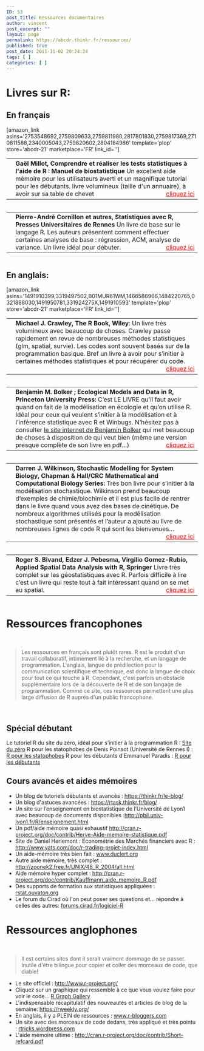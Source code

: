 ```yaml
---
ID: 53
post_title: Ressources documentaires
author: vincent
post_excerpt: ""
layout: page
permalink: https://abcdr.thinkr.fr/ressources/
published: true
post_date: 2011-11-02 20:24:24
tags: [ ]
categories: [ ]
---
```

<div id="sansa">
<h1>Livres sur R:</h1>
<h2>En français</h2>
[amazon_link asins='2753548692,2759809633,2759811980,2817801830,2759817369,2710811588,2340005043,2759820602,2804184986' template='plop' store='abcdr-21' marketplace='FR' link_id='']
<table style="text-decoration: none;" border="0">
<tbody>
<tr>
<td><img style="display: none !important;" src="http://ws.assoc-amazon.fr/widgets/q?_encoding=UTF8&amp;Format=_SL110_&amp;ASIN=2804163652&amp;MarketPlace=FR&amp;ID=AsinImage&amp;WS=1&amp;tag=abcdr-21&amp;ServiceVersion=20070822" border="0" /><img style="display: none !important;" src="http://www.assoc-amazon.fr/e/ir?t=abcdr-21&amp;l=as2&amp;o=8&amp;a=2804163652" /></td>
<td style="text-decoration: none;"><strong>Gaël Millot, Comprendre et réaliser les tests statistiques à l'aide de R : Manuel de biostatistique</strong>
Un excellent aide mémoire pour les utilisateurs averti et un magnifique tutorial pour les débutants. livre volumineux (taille d'un annuaire), à avoir sur sa table de chevet
<span style="text-decoration: underline; color: #ff0000; float: right;">cliquez ici</span></td>
</tr>
</tbody>
</table>
<img style="border: none !important; margin: 0px !important;" src="http://www.assoc-amazon.fr/e/ir?t=abcdr-21&amp;l=as2&amp;o=8&amp;a=2753507228" alt="" width="1" height="1" border="0" />
<table style="text-decoration: none;" border="0">
<tbody>
<tr>
<td><img style="display: none !important;" src="http://ws.assoc-amazon.fr/widgets/q?_encoding=UTF8&amp;Format=_SL110_&amp;ASIN=2753507228&amp;MarketPlace=FR&amp;ID=AsinImage&amp;WS=1&amp;tag=abcdr-21&amp;ServiceVersion=20070822" border="0" /></td>
<td style="text-decoration: none;"><strong>Pierre-André Cornillon et autres, Statistiques avec R, Presses Universitaires de Rennes</strong>
Un livre de base sur le langage R. Les auteurs présentent comment effectuer certaines analyses de base : régression, ACM, analyse de variance. Un livre idéal pour débuter.
<span style="text-decoration: underline; color: #ff0000; float: right;">cliquez ici</span></td>
</tr>
</tbody>
</table>
<img style="border: none !important; margin: 0px !important;" src="http://www.assoc-amazon.fr/e/ir?t=abcdr-21&amp;l=as2&amp;o=8&amp;a=2753507228" alt="" width="1" height="1" border="0" />
<h2>En anglais:</h2>
[amazon_link asins='1491910399,3319497502,B01MUR61WM,1466586966,1484220765,0321888030,1491950781,331924275X,1491910593' template='plop' store='abcdr-21' marketplace='FR' link_id='']
<table style="text-decoration: none;" border="0">
<tbody>
<tr>
<td><img style="display: none !important;" src="http://ws.assoc-amazon.fr/widgets/q?_encoding=UTF8&amp;Format=_SL110_&amp;ASIN=0470510242&amp;MarketPlace=FR&amp;ID=AsinImage&amp;WS=1&amp;tag=abcdr-21&amp;ServiceVersion=20070822" border="0" /></td>
<td style="text-decoration: none;"><strong>Michael J. Crawley, The R Book, Wiley</strong>:
Un livre très volumineux avec beaucoup de choses. Crawley passe rapidement en revue de nombreuses méthodes statistiques (glm, spatial, survie). Les codes sont souvent basés sur de la programmation basique. Bref un livre à avoir pour s’initier à certaines méthodes statistiques et pour récupérer du code.
<span style="text-decoration: underline; color: #ff0000; float: right;">cliquez ici</span></td>
</tr>
</tbody>
</table>
<img style="border: none !important; margin: 0px !important;" src="http://www.assoc-amazon.fr/e/ir?t=abcdr-21&amp;l=as2&amp;o=8&amp;a=0470510242" alt="" width="1" height="1" border="0" />
<table style="text-decoration: none;" border="0">
<tbody>
<tr>
<td><img style="display: none !important;" src="http://ws.assoc-amazon.fr/widgets/q?_encoding=UTF8&amp;Format=_SL110_&amp;ASIN=0691125228&amp;MarketPlace=FR&amp;ID=AsinImage&amp;WS=1&amp;tag=abcdr-21&amp;ServiceVersion=20070822" border="0" /></td>
<td style="text-decoration: none;"><strong>Benjamin M. Bolker ; Ecological Models and Data in R, Princeton University Press:</strong>
C’est LE LIVRE qu’il faut avoir quand on fait de la modélisation en écologie et qu’on utilise R. Idéal pour ceux qui veulent s’initier à la modélisation et à l’inférence statistique avec R et Winbugs. N’hésitez pas à consulter <a href="http://www.math.mcmaster.ca/~bolker/emdbook/" target="_blank" rel="noopener noreferrer">le site internet de Benjamin Bolker</a> qui met beaucoup de choses à disposition de qui veut bien (même une version presque complète de son livre en pdf...)
<span style="text-decoration: underline; color: #ff0000; float: right;">cliquez ici</span></td>
</tr>
</tbody>
</table>
<img style="border: none !important; margin: 0px !important;" src="http://www.assoc-amazon.fr/e/ir?t=abcdr-21&amp;l=as2&amp;o=8&amp;a=0691125228" alt="" width="1" height="1" border="0" />
<table style="text-decoration: none;" border="0">
<tbody>
<tr>
<td><img style="display: none !important;" src="http://ws.assoc-amazon.fr/widgets/q?_encoding=UTF8&amp;Format=_SL110_&amp;ASIN=1439837724&amp;MarketPlace=FR&amp;ID=AsinImage&amp;WS=1&amp;tag=abcdr-21&amp;ServiceVersion=20070822" border="0" /></td>
<td style="text-decoration: none;"><strong>Darren J. Wilkinson, Stochastic Modelling for System Biology, Chapman &amp; Hall/CRC Mathematical and Computational Biology Series:</strong>
Très bon livre pour s’initier à la modélisation stochastique. Wilkinson prend beaucoup d’exemples de chimie/biochimie et il est plus facile de rentrer dans le livre quand vous avez des bases de cinétique. De nombreux algorithmes utilisés pour la modélisation stochastique sont présentés et l’auteur a ajouté au livre de nombreuses lignes de code R qui sont les bienvenues…
<span style="text-decoration: underline; color: #ff0000; float: right;">cliquez ici</span></td>
</tr>
</tbody>
</table>
<img style="border: none !important; margin: 0px !important;" src="http://www.assoc-amazon.fr/e/ir?t=abcdr-21&amp;l=as2&amp;o=8&amp;a=1439837724" alt="" width="1" height="1" border="0" />
<table style="text-decoration: none;" border="0">
<tbody>
<tr>
<td><img style="display: none !important;" src="http://ws.assoc-amazon.fr/widgets/q?_encoding=UTF8&amp;Format=_SL110_&amp;ASIN=0387781706&amp;MarketPlace=FR&amp;ID=AsinImage&amp;WS=1&amp;tag=abcdr-21&amp;ServiceVersion=20070822" border="0" /></td>
<td style="text-decoration: none;"><strong>Roger S. Bivand, Edzer J. Pebesma, Virgilio Gomez-Rubio, Applied Spatial Data Analysis with R, Springer</strong>
Livre très complet sur les géostatistiques avec R. Parfois difficile à lire c’est un livre qui reste tout à fait intéressant quand on se met au spatial.
<span style="text-decoration: underline; color: #ff0000; float: right;">cliquez ici</span></td>
</tr>
</tbody>
</table>
<img style="border: none !important; margin: 0px !important;" src="http://www.assoc-amazon.fr/e/ir?t=abcdr-21&amp;l=as2&amp;o=8&amp;a=0387781706" alt="" width="1" height="1" border="0" />
<img style="display: none !important;" src="http://wms.assoc-amazon.fr/20070822/FR/img/noscript.gif?tag=abcdr-21" alt="" />

</div>

<h1>Ressources francophones</h1>

&nbsp;

<blockquote>Les ressources en français sont plutôt rares. R est le produit d'un travail collaboratif, intimement lié à la recherche, et un langage de programmation. L'anglais, langue de prédilection pour la communication scientifique et technique, est donc la langue de choix pour tout ce qui touche à R.
Cependant, c'est parfois un obstacle supplémentaire lors de la découverte de R et de son langage de programmation. Comme ce site, ces ressources permettent une plus large diffusion de R auprès d'un public francophone.</blockquote>

&nbsp;

<h2>Spécial débutant</h2>

Le tutoriel R du site du zéro, idéal pour s’initier à la programmation R : <a href="http://www.siteduzero.com/tutoriel-3-374508-effectuez-vos-etudes-statistiques-avec-r.html" target="_blank" rel="noopener noreferrer">Site du zéro</a>
R pour les statophobes de Denis Poinsot (Université de Rennes I) : <a title="R pour les statophobes" href="http://www.info.univ-angers.fr/~gh/tuteurs/statistiques_pour_statophobes.pdf" target="_blank" rel="noopener noreferrer">R pour les statophobes</a>
R pour les débutants d'Emmanuel Paradis : <a href="http://cran.r-project.org/doc/contrib/Paradis-rdebuts_fr.pdf" target="_blank" rel="noopener noreferrer">R pour les débutants</a>

<h2>Cours avancés et aides mémoires</h2>

- Un blog de tutoriels débutants et avancés : <a href="https://thinkr.fr/le-blog/">https://thinkr.fr/le-blog/</a>
- Un blog d'astuces avancées : <a href="https://rtask.thinkr.fr/blog/">https://rtask.thinkr.fr/blog/</a>
- Un site sur l’enseignement en biostatistique de l’Université de Lyon1 avec beaucoup de
documents disponibles :<a href="http://pbil.univ-lyon1.fr/R/enseignement.html" target="_blank" rel="noopener noreferrer">http://pbil.univ-lyon1.fr/R/enseignement.html</a>
- Un pdf/aide mémoire quasi exhaustif <a href="http://cran.r-project.org/doc/contrib/Herve-Aide-memoire-statistique.pdf" target="_blank" rel="noopener noreferrer">
http://cran.r-project.org/doc/contrib/Herve-Aide-memoire-statistique.pdf</a>
- Site de Daniel Herlemont : Économétrie des Marchés financiers avec R : <a href="http://www.yats.com/doc/r-trading-projet-index.html" target="_blank" rel="noopener noreferrer">http://www.yats.com/doc/r-trading-projet-index.html</a>
- Un aide-mémoire très bien fait : <a href="http://www.duclert.org" target="_blank" rel="noopener noreferrer">www.duclert.org</a>
- Autre aide mémoire, très complet : <a href="http://zoonek2.free.fr/UNIX/48_R_2004/all.html" target="_blank" rel="noopener noreferrer">http://zoonek2.free.fr/UNIX/48_R_2004/all.html</a>
- Aide mémoire hyper complet : <a href="http://cran.r-project.org/doc/contrib/Kauffmann_aide_memoire_R.pdf" target="_blank" rel="noopener noreferrer">http://cran.r-project.org/doc/contrib/Kauffmann_aide_memoire_R.pdf</a>
- Des supports de formation aux statistiques appliquées : <a href="http://rstat.ouvaton.org" target="_blank" rel="noopener noreferrer">rstat.ouvaton.org</a>
- Le forum du Cirad où l'on peut poser ses questions et... répondre à celles des autres: <a href="http://forums.cirad.fr/logiciel-R" target="_blank" rel="noopener noreferrer">forums.cirad.fr/logiciel-R</a>

<h1>Ressources anglophones</h1>

&nbsp;

<blockquote>Il est certains sites dont il serait vraiment dommage de se passer. Inutile d'être bilingue pour copier et coller des morceaux de code, que diable!</blockquote>

- Le site officiel : <a href="http://www.r-project.org/" target="_blank" rel="noopener noreferrer">http://www.r-project.org/</a>
- Cliquez sur un graphique qui ressemble à ce que vous voulez faire pour voir le code... <a href="http://r-graph-gallery.com/" target="_blank" rel="noopener noreferrer">R Graph Gallery</a>
- L'indispensable récapitulatif des nouveautés et articles de blog de la semaine: <a href="https://rweekly.org/">https://rweekly.org/</a>  
- En anglais, il y a PLEIN de ressources : <a href="http://www.r-bloggers.com" target="_blank" rel="noopener noreferrer">www.r-bloggers.com</a>
- Un site avec des morceaux de code dedans, très appliqué et très pointu : <a href="http://rtricks.wordpress.com" target="_blank" rel="noopener noreferrer">rtricks.wordpress.com</a>
- L'aide mémoire ultime : <a href="http://cran.r-project.org/doc/contrib/Short-refcard.pdf" target="_blank" rel="noopener noreferrer">http://cran.r-project.org/doc/contrib/Short-refcard.pdf</a>